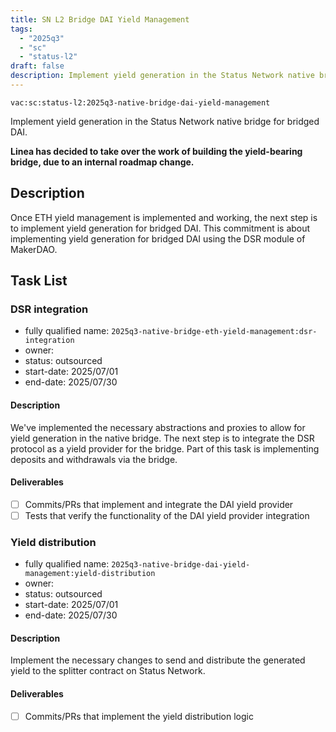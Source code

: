 ```yaml
---
title: SN L2 Bridge DAI Yield Management
tags:
  - "2025q3"
  - "sc"
  - "status-l2"
draft: false
description: Implement yield generation in the Status Network native bridge for bridged DAI.
---
```


`vac:sc:status-l2:2025q3-native-bridge-dai-yield-management`

Implement yield generation in the Status Network native bridge for bridged DAI.

**Linea has decided to take over the work of building the yield-bearing bridge, due to an internal roadmap change.**

## Description

Once ETH yield management is implemented and working,
the next step is to implement yield generation for bridged DAI.
This commitment is about implementing yield generation for bridged DAI using the DSR module of MakerDAO.


## Task List


### DSR integration
* fully qualified name: `2025q3-native-bridge-eth-yield-management:dsr-integration`
* owner: 
* status: outsourced
* start-date: 2025/07/01
* end-date: 2025/07/30

#### Description

We've implemented the necessary abstractions and proxies to allow for yield generation in the native bridge.
The next step is to integrate the DSR protocol as a yield provider for the bridge.
Part of this task is implementing deposits and withdrawals via the bridge.

#### Deliverables

- [ ] Commits/PRs that implement and integrate the DAI yield provider
- [ ] Tests that verify the functionality of the DAI yield provider integration

### Yield distribution
* fully qualified name: `2025q3-native-bridge-dai-yield-management:yield-distribution`
* owner: 
* status: outsourced
* start-date: 2025/07/01
* end-date: 2025/07/30

#### Description

Implement the necessary changes to send and distribute the generated yield to the splitter contract on Status Network.

#### Deliverables

- [ ] Commits/PRs that implement the yield distribution logic
